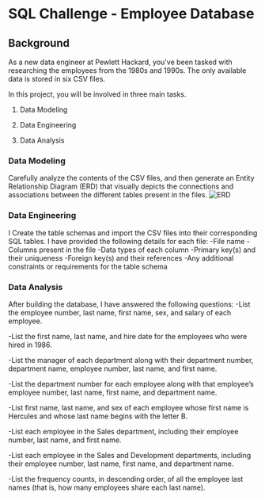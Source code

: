 # SQL Challenge - Employee Database

## Background
As a new data engineer at Pewlett Hackard, you've been tasked with researching the employees from the 1980s and 1990s. The only available data is stored in six CSV files.

In this project, you will be involved in three main tasks.

1. Data Modeling

2. Data Engineering

3. Data Analysis

### Data Modeling
Carefully analyze the contents of the CSV files, and then generate an Entity Relationship Diagram (ERD) that visually depicts the connections and associations between the different tables present in the files.
![ERD](https://github.com/neelchunara/sql-challenge/assets/126720049/1dd8c646-7057-4634-8ccf-be34d008c26f)

###  Data Engineering
I Create the table schemas and import the CSV files into their corresponding SQL tables.
I have provided the following details for each file:
-File name
-Columns present in the file
-Data types of each column
-Primary key(s) and their uniqueness
-Foreign key(s) and their references
-Any additional constraints or requirements for the table schema

### Data Analysis
After building the database, I have answered the following questions:
-List the employee number, last name, first name, sex, and salary of each employee.

-List the first name, last name, and hire date for the employees who were hired in 1986.

-List the manager of each department along with their department number, department name, employee number, last name, and first name.

-List the department number for each employee along with that employee’s employee number, last name, first name, and department name.

-List first name, last name, and sex of each employee whose first name is Hercules and whose last name begins with the letter B.

-List each employee in the Sales department, including their employee number, last name, and first name.

-List each employee in the Sales and Development departments, including their employee number, last name, first name, and department name.

-List the frequency counts, in descending order, of all the employee last names (that is, how many employees share each last name).
